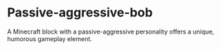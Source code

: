 # Passive-aggressive-bob
A Minecraft block with a passive-aggressive personality offers a unique, humorous gameplay element. 
